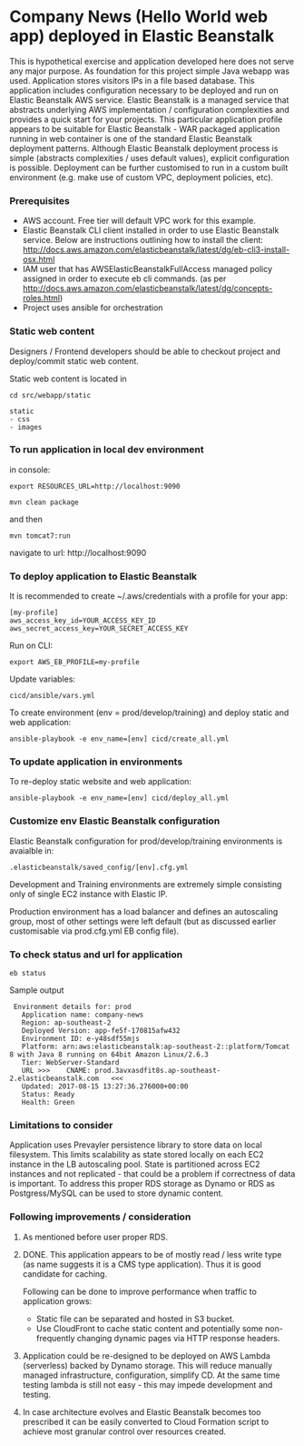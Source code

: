 Company News (Hello World web app) deployed in Elastic Beanstalk 
===============

This is hypothetical exercise and application developed here does not serve any major purpose.
As foundation for this project simple Java webapp was used. Application stores visitors IPs in a file based database.
This application includes configuration necessary to be deployed and run on Elastic Beanstalk AWS service. Elastic Beanstalk is a managed service that abstracts underlying AWS implementation / configuration complexities 
and provides a quick start for your projects. This particular application profile appears to be suitable for Elastic Beanstalk - WAR packaged application running in web container is one of the standard Elastic Beanstalk deployment patterns.
Although Elastic Beanstalk deployment process is simple (abstracts complexities / uses default values), explicit configuration is possible. Deployment can be further customised to run in a custom built environment (e.g. make use of custom VPC, deployment policies, etc).

### Prerequisites

* AWS account. Free tier will default VPC work for this example. 
* Elastic Beanstalk CLI client installed in order to use Elastic Beanstalk service. Below are instructions outlining how to install the client: http://docs.aws.amazon.com/elasticbeanstalk/latest/dg/eb-cli3-install-osx.html
* IAM user that has AWSElasticBeanstalkFullAccess managed policy assigned in order to execute eb cli commands. (as per http://docs.aws.amazon.com/elasticbeanstalk/latest/dg/concepts-roles.html)
* Project uses ansible for orchestration

### Static web content

Designers / Frontend developers should be able to checkout project and deploy/commit static web content.

Static web content is located in

    cd src/webapp/static
        
    static
    - css
    - images


### To run application in local dev environment 


in console:

    export RESOURCES_URL=http://localhost:9090
    
    mvn clean package
    
    
and then

    mvn tomcat7:run

navigate to url: http://localhost:9090
    
### To deploy application to Elastic Beanstalk

It is recommended to create ~/.aws/credentials with a profile for your app:

    [my-profile]
    aws_access_key_id=YOUR_ACCESS_KEY_ID
    aws_secret_access_key=YOUR_SECRET_ACCESS_KEY

Run on CLI:

    export AWS_EB_PROFILE=my-profile
    
Update variables:
    
    cicd/ansible/vars.yml

To create environment (env = prod/develop/training) and deploy static and web application:

    ansible-playbook -e env_name=[env] cicd/create_all.yml

### To update application in environments

To re-deploy static website and web application:

    ansible-playbook -e env_name=[env] cicd/deploy_all.yml
    

### Customize env Elastic Beanstalk configuration

Elastic Beanstalk configuration for prod/develop/training environments is avaialble in:

    .elasticbeanstalk/saved_config/[env].cfg.yml

Development and Training environments are extremely simple consisting only of single EC2 instance with Elastic IP.

Production environment has a load balancer and defines an autoscaling group, most of other settings were left default (but as discussed earlier customisable via prod.cfg.yml EB config file).

### To check status and url for application
    
    eb status
    
Sample output

     Environment details for: prod
       Application name: company-news
       Region: ap-southeast-2
       Deployed Version: app-fe5f-170815afw432
       Environment ID: e-y48sdf55mjs
       Platform: arn:aws:elasticbeanstalk:ap-southeast-2::platform/Tomcat 8 with Java 8 running on 64bit Amazon Linux/2.6.3
       Tier: WebServer-Standard
       URL >>>    CNAME: prod.3avxasdfit8s.ap-southeast-2.elasticbeanstalk.com   <<<
       Updated: 2017-08-15 13:27:36.276000+00:00
       Status: Ready
       Health: Green   
       
    
### Limitations to consider

Application uses Prevayler persistence library to store data on local filesystem. This limits scalability as state stored locally on each EC2 instance in the LB autoscaling pool. State is partitioned across EC2 instances and not replicated - that could be a problem if correctness of data is important. 
To address this proper RDS storage as Dynamo or RDS as Postgress/MySQL can be used to store dynamic content.

### Following improvements / consideration

1. As mentioned before user proper RDS.

2. DONE. This application appears to be of mostly read / less write type (as name suggests it is a CMS type application). 
Thus it is good candidate for caching. 

    Following can be done to improve performance when traffic to application grows: 

    * Static file can be separated and hosted in S3 bucket.
    * Use CloudFront to cache static content and potentially some non-frequently changing dynamic pages via HTTP response headers.

3. Application could be re-designed to be deployed on AWS Lambda (serverless) backed by Dynamo storage. This will reduce manually managed infrastructure, configuration, simplify CD. At the same time testing lambda is still not easy - this may impede development and testing.
4. In case architecture evolves and Elastic Beanstalk becomes too prescribed it can be easily converted to Cloud Formation script to achieve most granular control over resources created.
